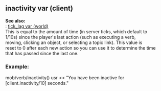 ## inactivity var (client)    
**See also:**    
:   [tick_lag var (world)](/world/var/tick_lag)    
This is equal to the amount of time (in server ticks, which default to    
1/10s) since the player\'s last action (such as executing a verb,    
moving, clicking an object, or selecting a topic link). This value is    
reset to 0 after each new action so you can use it to determine the time    
that has passed since the last one.    
### Example:    
mob/verb/inactivity() usr \<\< \"You have been inactive for    
\[client.inactivity/10\] seconds.\"  